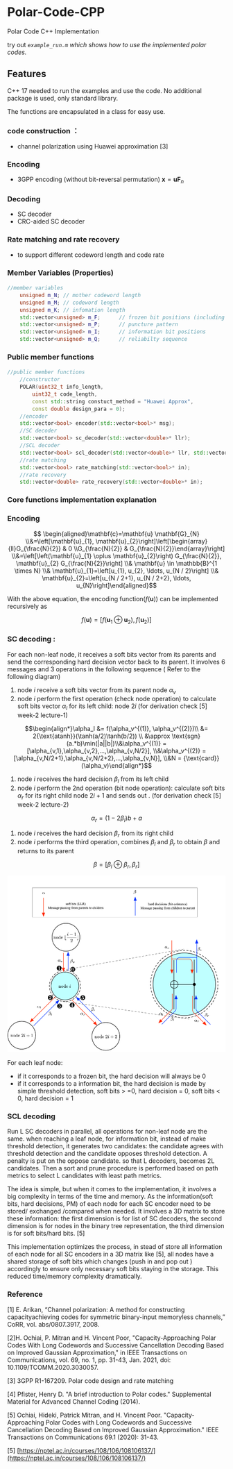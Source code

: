 # Polar-Code-CPP
Polar Code C++ Implementation

try out *`example_run.m`  which shows how to use the implemented polar codes.*

## Features

C++ 17 needed to run the examples and use the code.  No additional package is used, only standard library.

The functions are encapsulated in a class for easy use.

### code construction ：

- channel polarization using Huawei approximation [3]

### Encoding

- 3GPP encoding (without bit-reversal permutation)  $\mathbf x = \mathbf u \mathbf F_n$

### Decoding

- SC decoder
- CRC-aided SC decoder

### Rate matching and rate recovery

- to support different codeword length and code rate

### Member Variables (Properties)

```cpp
//member variables
	unsigned m_N; // mother codeword length
	unsigned m_M; // codeword length
	unsigned m_K; // infomation length
	std::vector<unsigned> m_F;		// frozen bit positions (including puncture postions)
	std::vector<unsigned> m_P;		// puncture pattern
	std::vector<unsigned> m_I;		// information bit positions
	std::vector<unsigned> m_Q;		// reliabilty sequence
```

### Public member functions

```cpp
//public member functions
	//constructor
	POLAR(uint32_t info_length,
		uint32_t code_length,
		const std::string constuct_method = "Huawei Approx",
		const double design_para = 0);
	//encoder
	std::vector<bool> encoder(std::vector<bool>* msg);
	//SC decoder
	std::vector<bool> sc_decoder(std::vector<double>* llr);
	//SCL decoder
	std::vector<bool> scl_decoder(std::vector<double>* llr, std::vector<bool> crc_g, unsigned nL);
	//rate matching
	std::vector<bool> rate_matching(std::vector<bool>* in);
	//rate recovery
	std::vector<double> rate_recovery(std::vector<double>* in);
```

### Core functions implementation explanation

### **Encoding**

$$ \begin{aligned}\mathbf{c}=\mathbf{u} \mathbf{G}_{N} \\&=\left[\mathbf{u}_{1}, \mathbf{u}_{2}\right]\left[\begin{array}{ll}G_{\frac{N}{2}} & 0 \\G_{\frac{N}{2}} & G_{\frac{N}{2}}\end{array}\right] \\&=\left[\left(\mathbf{u}_{1} \oplus \mathbf{u}_{2}\right) G_{\frac{N}{2}}, \mathbf{u}_{2} G_{\frac{N}{2}}\right] \\& \mathbf{u} \in \mathbb{B}^{1 \times N} \\& \mathbf{u}_{1}=\left[u_{1}, u_{2}, \ldots, u_{N / 2}\right] \\& \mathbf{u}_{2}=\left[u_{N / 2+1}, u_{N / 2+2}, \ldots, u_{N}\right]\end{aligned}$$

With the above equation, the encoding function($f(\mathbf u)$) can be implemented recursively as 

$$f(\mathbf u ) = [f(\mathbf u_1 \oplus \mathbf u_2),f(\mathbf u_2) ] $$

### SC decoding :

For each non-leaf node, it receives a soft bits vector from its parents and send the corresponding  hard decision vector  back to its parent. It involves 6 messages and 3 operations in the following sequence (  Refer to the following diagram)

1. node $i$ receive a soft bits vector from its parent node $\alpha_v$ 
2. node $i$  perform the first operation (check node operation) to calculate soft bits vector $\alpha_l$ for its left child: node $2i$ (for derivation check [5] week-2 lecture-1)

$$\begin{align*}\alpha_l &= f(\alpha_v^{(1)}, \alpha_v^{(2)})\\ &= 2{\text{atanh}}(\tanh(a/2)\tanh(b/2)) \\ &\approx \text{sgn}(a.*b)\min(|a||b|)\\&\alpha_v^{(1)} = [\alpha_{v,1},\alpha_{v,2},...,\alpha_{v,N/2}], \\&\alpha_v^{(2)} = [\alpha_{v,N/2+1},\alpha_{v,N/2+2},...,\alpha_{v,N}], \\&N = {\text{card}}(\alpha_v)\end{align*}$$

1. node $i$  receives the hard decision $\beta_l$ from its left child 
2. node $i$  perform the 2nd operation (bit node operation): calculate soft bits  $\alpha_r$ for its right child node $2i+1$ and sends out . (for derivation check [5] week-2 lecture-2)

$$\alpha_r = (1- 2\beta_l)b + a$$

1. node $i$  receives the hard decision $\beta_r$ from its right child
2. node  $i$ performs the third operation, combines $\beta_l$  and $\beta_r$ to obtain $\beta$ and returns to its parent

$$\beta = [\beta_l \oplus \beta_r,\beta_r]$$

![decoing](SC_decording.png)


For each leaf node:

- if it corresponds to a frozen bit, the hard decision will always be 0
- if it corresponds to a information bit, the hard decision is made by simple threshold detection, soft bits > =0, hard decision = 0,  soft bits < 0, hard decision = 1

### SCL decoding

Run L SC decoders in parallel,  all operations for non-leaf node are the same. when reaching a leaf node, for information bit, instead of make threshold detection, it generates two candidates: the candidate agrees with threshold detection and the candidate opposes threshold detection.  A penalty is put on the oppose candidate. so that L decoders, becomes 2L candidates. Then a sort and prune procedure is performed based on path metrics to select L candidates with least path metrics.

The idea is simple, but when it comes to the implementation, it involves a big complexity in terms of the time and memory. As the information(soft bits, hard decisions, PM) of each node for each SC encoder need  to be stored/ exchanged /compared when needed. It involves a 3D matrix to store these information:  the first dimension is for list of SC decoders, the second dimension is for nodes in the binary tree representation, the third dimension is for soft bits/hard bits. [5]

This implementation optimizes the process, in stead of store all information of each node for all SC encoders in a 3D matrix like [5], all nodes have a shared storage of soft bits which changes (push in and pop out ) accordingly to ensure only necessary soft bits staying in the storage. This reduced time/memory complexity  dramatically. 

### Reference

[1] E. Arikan, “Channel polarization: A method for constructing capacityachieving codes for symmetric binary-input memoryless channels,” CoRR, vol. abs/0807.3917, 2008.

[2]H. Ochiai, P. Mitran and H. Vincent Poor, "Capacity-Approaching Polar Codes With Long Codewords and Successive Cancellation Decoding Based on Improved Gaussian Approximation," in IEEE Transactions on Communications, vol. 69, no. 1, pp. 31-43, Jan. 2021, doi: 10.1109/TCOMM.2020.3030057.

[3] 3GPP R1-167209. Polar code design and rate matching

[4] Pfister, Henry D. "A brief introduction to Polar codes." Supplemental Material for Advanced Channel Coding (2014).

[5] Ochiai, Hideki, Patrick Mitran, and H. Vincent Poor. "Capacity-Approaching Polar Codes with Long Codewords and Successive Cancellation Decoding Based on Improved Gaussian Approximation." IEEE Transactions on Communications 69.1 (2020): 31-43.

[5] [https://nptel.ac.in/courses/108/106/108106137/](https://nptel.ac.in/courses/108/106/108106137/)
